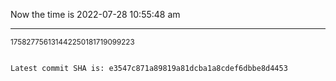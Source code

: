 Now the time is 2022-07-28 10:55:48 am

---

<small>175827756131442250181719099223</small>

```txt

Latest commit SHA is: e3547c871a89819a81dcba1a8cdef6dbbe8d4453
```
